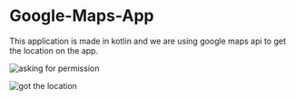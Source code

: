 # Google-Maps-App
This application is made in kotlin and we are using google maps api to get the location on the app.

![asking for permission](https://user-images.githubusercontent.com/88628393/184551211-474326ce-084a-40c6-8575-02a8fe20bd24.jpeg)


![got the location](https://user-images.githubusercontent.com/88628393/184551217-a2674642-69ac-4bd5-919c-8ba2f55ec4b1.jpeg)



